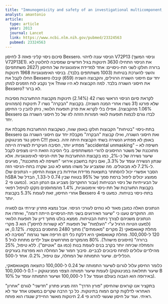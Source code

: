 ```yaml
---
title: "Immunogenicity and safety of an investigational multicomponent, recombinant, meningococcal serogroup B vaccine (4CMenB) administered concomitantly with routine infant and child vaccinations: results of two randomised trials, , "
analyst: amantonio
article:
  type: article
  year: 2013
  journal: Lancet
  link: https://www.ncbi.nlm.nih.gov/pubmed/23324563
  pubmed: 23324563
---
```


סיכום ניסוי קליני פאזה 3 לחיסון Bexsero. הניסוי עונה לזיהוי V72P13 (וניסוי המשך V72P13E1).
את הניסוי התחילו 3630 תינוקות בגיל חודשיים שמסיבה לחלוטין לא ברורה חולקו לשני תת-ניסויים: אחד למדידת אימונוגניות של החיסון (2627 משתתפים) והשני להערכת בטיחות (1003 משתתפים בלבד). בניסוי האימונוגניות 1968 תינוקות החלו לקבל את Bexsero יחד עם חיסוני השגרה הרגילים, והקבוצה השניה (659) קיבלו את חיסוני השגרה בלבד. למה הקבוצות לא היו שוות? איך נקבע לוח הזמנים למתן Bexsero? לא ברור.

לקראת סיום הניסוי הראשי נשרו 42 (2.14%) תינוקות מקבוצת ההתערבות מסיבות שלא פורטו (31 נשרו אחרי המנה השניה). בקבוצת "הבקרה" נשרו 7 תינוקות (המהווים 1.06% מהקבוצה). אפילו בלי לקרוא את פרק תופעות הלוואי, ניתן להבין כי החיסון Bexsero לבדו גורם לכמות תופעות לוואי חמורות הזהה לזו של כל חיסוני השגרה גם יחד.

בתת-ניסוי "בטיחות" הקבוצות חולקו באופן שווה, כשקבוצת ההתערבות מקבלת את Bexsero ואת חיסוני השגרה, ואילו קבוצת "הבקרה" מקבלת יחד עם חיסוני השגרה גם חיסון נגד מנינגוקוק C!!! באופן לא מפתיע הנשירה בשתי הקבוצות היתה זהה. באופן מפתיע יותר, הסיבה העיקרית לנשירה הייתה "accidental unmasking" – חשיפה לא מתוכננת של משטר החיסונים להורי המשתתפים. בלי הסיבה הזאת היינו מצפים לקבל שיעור נשירה של כ-2%, כמו בקבוצת ההתערבות של תת-הניסוי לאימונוגניות. אלא שנתון הנשירה עומד על 3.3%, ואם ניקח בחשבון אירועי "חשיפה לא מתוכננת", מגיעים ל-7.2% לא מבוטלים. מה שמצביע על משהו ממש לא טוב שקרה בתת-הניסוי הזה. (הסבר אפשרי יכול להסתתר בתוצאות מדידת אחידות בין אצוות החיסון – הנתונים של hSBA ממוצע יכולים ליפול ברמת סמך של 95% בטווח שבין 0.74 ל-1.33, הבדל של כמעט פי 2). על הבעייתיות של ניסוי הבטיחות (עבור החוקרים) מצביע גם הנתון הבא: בקבוצת התערבות של תת-ניסוי אימונוגניות, 1.4% מהמחוסנים נזקקו לטיפול רפואי אחרי החיסון, זאת לעומת 5.3% בקבוצת Bexsero בתת-ניסוי בטיחות. כמעט פי 4 יותר.

הנתונים האלה כמובן מאוד לא נוחים לעורכי הניסוי. אבל נמצא פתרון יצירתי גם לסוגיה הזו. החוקרים טענו כי "שיעור האירועים בשני תת-הניסויים הייתה דומה", ואיחדו את הנתונים משניהם לצורך ניתוח הבטיחות. ממצא בולט מתוך דיון על תופעות הלוואי (למעט הטיוח הרגיל ע"י "העלמות" של תופעות "לא קשורות לחיסון") הוא 3 מקרי מחלת קאוואסאקי (2 מקרים "מאומתים") מתוך 2480 מחוסנים בבקסרו. 0.12%, או 120 ל-100,000. מחלת קאוואסאקי היא דלקת כלי דם חריפה אשר נגרמת "מסיבה לא ברורה" (חיסונים מישהו?). 80% מהמקרים מתרחשים אצל ילדים מתחת לגיל 5 והמחלה שכיחה יותר בקרב בנים לעומת בנות (כמו גם "אוטיזם"). ללא טיפול, 25% מהילדים עלולים לפתח סיבוכים לבביים. סיבוך חמור של המחלה הוא מפרצת בעורקים הכליליים. שיעור התמותה של המחלה, עם טיפול, 0.2%. אחד ל-500.

כלומר החיסון עלול לגרום לשיעור התמותה של 0.24 ל-100,000 כתוצאה מקאוואסאקי, לעומת שיעור תמותה הצפוי ממנינגוקוק – 0.1 ל-100,000 (שיעור תחלואה במנינגוקוק B באירופה הוא הגבוה בעולם ועומד על 1 ל-100,000 ושיעור התמותה עומד על 10%).

בתקציר אנו קוראים שהחיסון "פורץ הדרך" הזה מציע פתרון "חדשני" לגורם "אחרון" האחראי לדלקות קרום המוח בתינוקות. כל כך הרבה שקרים במשפט אחד עוד לא ראיתי. ועוד על חיסון שעשוי להרוג פי 2.4 תינוקות מאשר החיידק שנגדו הוא פותח.

